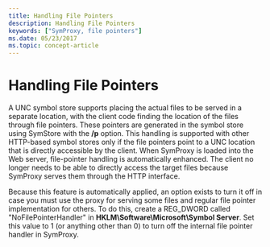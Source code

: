 ```yaml
---
title: Handling File Pointers
description: Handling File Pointers
keywords: ["SymProxy, file pointers"]
ms.date: 05/23/2017
ms.topic: concept-article
---
```


# Handling File Pointers


A UNC symbol store supports placing the actual files to be served in a separate location, with the client code finding the location of the files through file pointers. These pointers are generated in the symbol store using SymStore with the **/p** option. This handling is supported with other HTTP-based symbol stores only if the file pointers point to a UNC location that is directly accessible by the client. When SymProxy is loaded into the Web server, file-pointer handling is automatically enhanced. The client no longer needs to be able to directly access the target files because SymProxy serves them through the HTTP interface.

Because this feature is automatically applied, an option exists to turn it off in case you must use the proxy for serving some files and regular file pointer implementation for others. To do this, create a REG\_DWORD called "NoFilePointerHandler" in **HKLM\\Software\\Microsoft\\Symbol Server**. Set this value to 1 (or anything other than 0) to turn off the internal file pointer handler in SymProxy.

 

 
